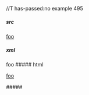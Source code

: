//T has-passed:no
example 495
##### src
[foo][bar]

[bar]: /url "title"
##### xml
<?xml version="1.0" encoding="UTF-8"?>
<!DOCTYPE document SYSTEM "CommonMark.dtd">
<document xmlns="http://commonmark.org/xml/1.0">
  <paragraph>
    <link destination="/url" title="title">
      <text>foo</text>
    </link>
  </paragraph>
</document>
##### html
<p><a href="/url" title="title">foo</a></p>
#####
